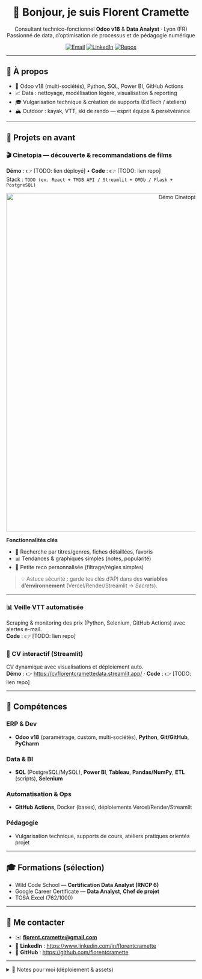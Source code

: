 <!-- Profil README for github.com/florentcramette -->

<h1 align="center">👋 Bonjour, je suis Florent Cramette</h1>

<p align="center">
  Consultant technico-fonctionnel <b>Odoo v18</b> & <b>Data Analyst</b> · Lyon (FR)<br/>
  Passionné de data, d’optimisation de processus et de pédagogie numérique
</p>

<p align="center">
  <a href="mailto:florent.cramette@gmail.com"><img alt="Email" src="https://img.shields.io/badge/Email-florent.cramette%40gmail.com-1f6feb?logo=gmail"></a>
  <a href="https://www.linkedin.com/in/florentcramette"><img alt="LinkedIn" src="https://img.shields.io/badge/LinkedIn-Florent%20Cramette-0a66c2?logo=linkedin"></a>
  <a href="https://github.com/florentcramette?tab=repositories"><img alt="Repos" src="https://img.shields.io/badge/Repos-Publics-3fb950?logo=github"></a>
</p>

---

## 🎯 À propos
- 🔧 Odoo v18 (multi-sociétés), Python, SQL, Power BI, GitHub Actions  
- 📈 Data : nettoyage, modélisation légère, visualisation & reporting  
- 🎓 Vulgarisation technique & création de supports (EdTech / ateliers)  
- 🏔️ Outdoor : kayak, VTT, ski de rando — esprit équipe & persévérance

---

## 🚀 Projets en avant

### 🎬 Cinetopia — découverte & recommandations de films
**Démo** : 👉 [TODO: lien déployé] • **Code** : 👉 [TODO: lien repo]  
Stack : `TODO (ex. React + TMDB API / Streamlit + OMDb / Flask + PostgreSQL)`

<div align="center">
  
<!-- Option GIF -->
<img src="assets/cinetopia-demo.gif" alt="Démo Cinetopia" width="900"/>

<!-- Option vidéo (si tu préfères un MP4 local) 
<video src="assets/cinetopia-demo.mp4" width="900" controls></video>
-->

</div>

**Fonctionnalités clés**
- 🔎 Recherche par titres/genres, fiches détaillées, favoris
- 📊 Tendances & graphiques simples (notes, popularité)
- 🧩 Petite reco personnalisée (filtrage/règles simples)

> 💡 Astuce sécurité : garde tes clés d’API dans des **variables d’environnement** (Vercel/Render/Streamlit → *Secrets*).

---

### 📊 Veille VTT automatisée
Scraping & monitoring des prix (Python, Selenium, GitHub Actions) avec alertes e-mail.  
**Code** : 👉 [TODO: lien repo]

### 🧾 CV interactif (Streamlit)
CV dynamique avec visualisations et déploiement auto.  
**Démo** : 👉 https://cvflorentcramettedata.streamlit.app/ · **Code** : 👉 [TODO: lien repo]

---

## 🧠 Compétences

### ERP & Dev
- **Odoo v18** (paramétrage, custom, multi-sociétés), **Python**, **Git/GitHub**, **PyCharm**

### Data & BI
- **SQL** (PostgreSQL/MySQL), **Power BI**, **Tableau**, **Pandas/NumPy**, **ETL** (scripts), **Selenium**

### Automatisation & Ops
- **GitHub Actions**, Docker (bases), déploiements Vercel/Render/Streamlit

### Pédagogie
- Vulgarisation technique, supports de cours, ateliers pratiques orientés projet

---

## 🎓 Formations (sélection)
- Wild Code School — **Certification Data Analyst (RNCP 6)**
- Google Career Certificate — **Data Analyst**, **Chef de projet**
- TOSA Excel (762/1000)

---

## 🤝 Me contacter
- ✉️ **florent.cramette@gmail.com**  
- 🔗 **LinkedIn** : https://www.linkedin.com/in/florentcramette  
- 🐙 **GitHub** : https://github.com/florentcramette

---

<details>
<summary>📌 Notes pour moi (déploiement & assets)</summary>

### 1) Activer ce README de profil
- Créer un repo public nommé exactement **FlorentCramette** et y placer ce `README.md`.

### 2) Ajouter la démo Cinetopia
- Mettre un GIF/MP4 dans `assets/` (ex. `assets/cinetopia-demo.gif`).
- Lier la démo déployée :  
  - **Static/React** → GitHub Pages / Vercel  
  - **Streamlit** → Streamlit Community Cloud  
  - **Flask/FastAPI** → Render
- Variables d’environnement (API keys) → configurer **Secrets** sur la plateforme (ne jamais committer).

### 3) Badges utiles (à insérer si besoin)
<img alt="Python" src="https://img.shields.io/badge/Python-3.11-3776AB?logo=python&logoColor=white">
<img alt="Odoo" src="https://img.shields.io/badge/Odoo-18-8765A6?logo=odoo&logoColor=white">
<img alt="Power BI" src="https://img.shields.io/badge/Power%20BI-Data-EBB300?logo=powerbi&logoColor=black">
<img alt="PostgreSQL" src="https://img.shields.io/badge/PostgreSQL-SQL-4169E1?logo=postgresql&logoColor=white">

### 4) Pinner les dépôts
- Page profil → **Customize your pins** → épingler `cinetopia`, `veille-vtt`, `cv-interactif`.

</details>
